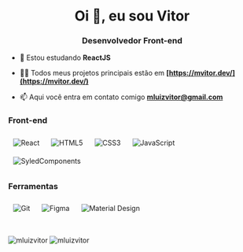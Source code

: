 <h1 align="center">Oi 👋, eu sou Vitor</h1>
<h3 align="center">Desenvolvedor Front-end</h3>

- 🌱 Estou estudando **ReactJS**

- 👨‍💻 Todos meus projetos principais estão em **[https://mvitor.dev/](https://mvitor.dev/)**

- 📫 Aqui você entra em contato comigo **mluizvitor@gmail.com**

### Front-end
<p>  
  <img style="margin: 10px" src="https://img.shields.io/badge/react-20232a?style=for-the-badge&logo=react&logoColor=61DAFB" alt="React" />
  <img style="margin: 10px" src="https://img.shields.io/badge/html5-E34F26?style=for-the-badge&logo=html5&logoColor=white" alt="HTML5" />
  <img style="margin: 10px" src="https://img.shields.io/badge/css3-1572B6?style=for-the-badge&logo=css3&logoColor=white" alt="CSS3" />
  <img style="margin: 10px" src="https://img.shields.io/badge/javascript-323330?style=for-the-badge&logo=javascript&logoColor=F7DF1E" alt="JavaScript" />
  <img style='margin: 10px' src="https://img.shields.io/badge/styled--components-DB7093?style=for-the-badge&logo=styled-components&logoColor=white" alt="SyledComponents" />
</p>

### Ferramentas
<p>
  <img style="margin: 10px" src="https://img.shields.io/badge/git-F05032?style=for-the-badge&logo=git&logoColor=white" alt="Git"/>
  <img style="margin: 10px" src="https://img.shields.io/badge/figma-F24E1E?style=for-the-badge&logo=figma&logoColor=white" alt="Figma"/>
  <img style="margin: 10px" src="https://img.shields.io/badge/material%20design-757575?style=for-the-badge&logo=material-design&logoColor=white" alt="Material Design"/>
</p>

<img style="margin-top: 24px" src="https://github-readme-stats.vercel.app/api/top-langs?username=mluizvitor&show_icons=true&theme=gruvbox&locale=pt-br&layout=compact&border_radius=8&card_width=445" alt="mluizvitor" />

<img style="margin-top: 24px" src="https://github-readme-stats.vercel.app/api?username=mluizvitor&show_icons=true&theme=gruvbox&locale=pt-br&border_radius=8" alt="mluizvitor" />
</div>
